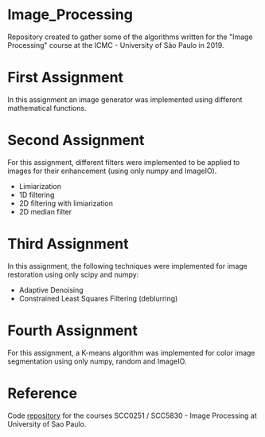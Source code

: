 # Image_Processing
Repository created to gather some of the algorithms written for the "Image Processing" course at the ICMC - University of São Paulo in 2019.


# First Assignment
In this assignment an image generator was implemented using different mathematical functions.

# Second Assignment
For this assignment, different filters were implemented to be applied to images for their enhancement (using only numpy and ImageIO).
- Limiarization 
- 1D filtering
- 2D filtering with limiarization
- 2D median filter

# Third Assignment
In this assignment, the following techniques were implemented for image restoration using only scipy and numpy:
- Adaptive Denoising
- Constrained Least Squares Filtering (deblurring)

# Fourth Assignment
For this assignment, a K-means algorithm was implemented for color image segmentation using only numpy, random and ImageIO.

# Reference
Code [repository](https://github.com/maponti/imageprocessing_course_icmc) for the courses SCC0251 / SCC5830 - Image Processing at University of Sao Paulo.
